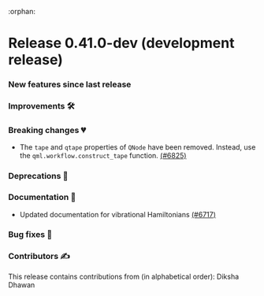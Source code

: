 :orphan:

# Release 0.41.0-dev (development release)

<h3>New features since last release</h3>

<h3>Improvements 🛠</h3>

<h3>Breaking changes 💔</h3>

* The ``tape`` and ``qtape`` properties of ``QNode`` have been removed. 
  Instead, use the ``qml.workflow.construct_tape`` function.
  [(#6825)](https://github.com/PennyLaneAI/pennylane/pull/6825)
  
<h3>Deprecations 👋</h3>

<h3>Documentation 📝</h3>

* Updated documentation for vibrational Hamiltonians
  [(#6717)](https://github.com/PennyLaneAI/pennylane/pull/6717)

<h3>Bug fixes 🐛</h3>

<h3>Contributors ✍️</h3>

This release contains contributions from (in alphabetical order):
Diksha Dhawan
